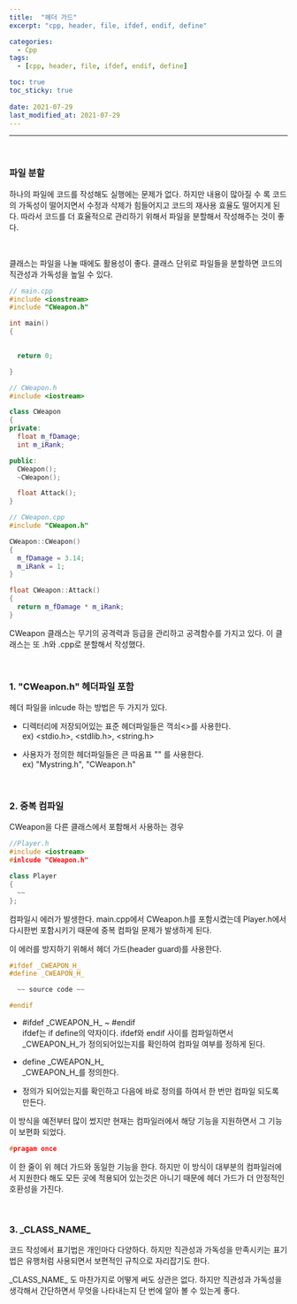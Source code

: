 ```yaml
---
title:  "헤더 가드"
excerpt: "cpp, header, file, ifdef, endif, define"

categories:
  - Cpp
tags:
  - [cpp, header, file, ifdef, endif, define]

toc: true
toc_sticky: true
 
date: 2021-07-29
last_modified_at: 2021-07-29
---  
```


***
<br/>

### 파일 분할
하나의 파일에 코드를 작성해도 실행에는 문제가 없다. 하지만 내용이 많아질 수 록 코드의 가독성이 떨어지면서 수정과 삭제가 힘들어지고 코드의 재사용 효율도 떨어지게 된다. 따라서 코드를 더 효율적으로 관리하기 위해서 파일을 분할해서 작성해주는 것이 좋다.  


<br/>

클래스는 파일을 나눌 때에도 활용성이 좋다. 클래스 단위로 파일들을 분할하면 코드의 직관성과 가독성을 높일 수 있다.

```cpp
// main.cpp
#include <ionstream>
#include "CWeapon.h"

int main()
{
  

  return 0;

}

// CWeapon.h
#include <iostream>

class CWeapon
{
private:
  float m_fDamage;
  int m_iRank;

public:
  CWeapon();
  ~CWeapon();

  float Attack();
}

// CWeapon.cpp
#include "CWeapon.h"

CWeapon::CWeapon()
{
  m_fDamage = 3.14;
  m_iRank = 1;
}

float CWeapon::Attack()
{
  return m_fDamage * m_iRank;
}
```

CWeapon 클래스는 무기의 공격력과 등급을 관리하고 공격함수를 가지고 있다. 이 클래스는 또 .h와 .cpp로 분할해서 작성했다. 

<br/>

### 1. "CWeapon.h" 헤더파일 포함  
헤더 파일을 inlcude 하는 방법은 두 가지가 있다.  

  * 디렉터리에 저장되어있는 표준 헤더파일들은 꺽쇠<>를 사용한다.  
    ex) \<stdio\.h\>,  \<stdlib\.h\>, \<string\.h\>

  * 사용자가 정의한 헤더파일들은 큰 따옴표 "" 를 사용한다.  
    ex) "Mystring.h", "CWeapon.h"
  
<br/>

### 2. 중복 컴파일
CWeapon을 다른 클래스에서 포함해서 사용하는 경우  
```cpp
//Player.h
#include <iostream>
#inlcude "CWeapon.h"

class Player
{
  ~~
};
```

컴파일시 에러가 발생한다. main.cpp에서 CWeapon.h를 포함시켰는데 Player.h에서 다시한번 포함시키기 때문에 중복 컴파일 문제가 발생하게 된다. 


이 에러를 방지하기 위해서 헤더 가드(header guard)를 사용한다.

```cpp
#ifdef _CWEAPON_H_
#define _CWEAPON_H_

  ~~ source code ~~

#endif
``` 

 * #ifdef \_CWEAPON_H_ ~ #endif  
 ifdef는 if define의 약자이다. 
 ifdef와 endif 사이를 컴파일하면서 \_CWEAPON_H_가 정의되어있는지를 확인하여 컴파일 여부를 정하게 된다.  

 * define \_CWEAPON_H_  
  _CWEAPON_H_를 정의한다. 

* 정의가 되어있는지를 확인하고 다음에 바로 정의를 하여서 한 번만 컴파일 되도록 만든다.

이 방식을 예전부터 많이 썼지만 현재는 컴파일러에서 해당 기능을 지원하면서 그 기능이 보편화 되었다.  

```cpp
#pragam once
```

이 한 줄이 위 헤더 가드와 동일한 기능을 한다. 하지만 이 방식이 대부분의 컴파일러에서 지원한다 해도 모든 곳에 적용되어 있는것은 아니기 때문에 헤더 가드가 더 안정적인 호환성을 가진다. 

<br/>

### 3. \_CLASS_NAME_
코드 작성에서 표기법은 개인마다 다양하다. 하지만 직관성과 가독성을 만족시키는 표기법은 유행처럼 사용되면서 보편적인 규칙으로 자리잡기도 한다.

\_CLASS_NAME_ 도 마찬가지로 어떻게 써도 상관은 없다. 하지만 직관성과 가독성을 생각해서 간단하면서 무엇을 나타내는지 단 번에 알아 볼 수 있는게 좋다.
